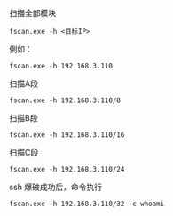扫描全部模块  
```
fscan.exe -h <目标IP>  
```
例如：  
```
fscan.exe -h 192.168.3.110
```
扫描A段  
```
fscan.exe -h 192.168.3.110/8
```
扫描B段  
```
fscan.exe -h 192.168.3.110/16
```
扫描C段  
```
fscan.exe -h 192.168.3.110/24
```
ssh 爆破成功后，命令执行  
```
fscan.exe -h 192.168.3.110/32 -c whoami
```
